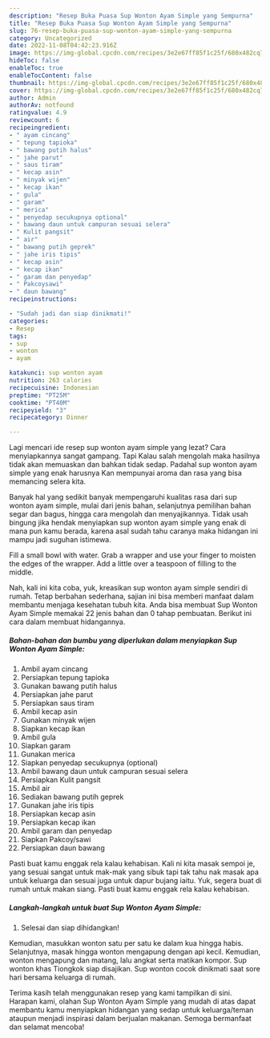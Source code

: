 ```yaml
---
description: "Resep Buka Puasa Sup Wonton Ayam Simple yang Sempurna"
title: "Resep Buka Puasa Sup Wonton Ayam Simple yang Sempurna"
slug: 76-resep-buka-puasa-sup-wonton-ayam-simple-yang-sempurna
category: Uncategorized
date: 2022-11-08T04:42:23.916Z
image: https://img-global.cpcdn.com/recipes/3e2e67ff85f1c25f/680x482cq70/sup-wonton-ayam-simple-foto-resep-utama.jpg
hideToc: false
enableToc: true
enableTocContent: false
thumbnail: https://img-global.cpcdn.com/recipes/3e2e67ff85f1c25f/680x482cq70/sup-wonton-ayam-simple-foto-resep-utama.jpg
cover: https://img-global.cpcdn.com/recipes/3e2e67ff85f1c25f/680x482cq70/sup-wonton-ayam-simple-foto-resep-utama.jpg
author: Admin
authorAv: notfound
ratingvalue: 4.9
reviewcount: 6
recipeingredient:
- " ayam cincang"
- " tepung tapioka"
- " bawang putih halus"
- " jahe parut"
- " saus tiram"
- " kecap asin"
- " minyak wijen"
- " kecap ikan"
- " gula"
- " garam"
- " merica"
- " penyedap secukupnya optional"
- " bawang daun untuk campuran sesuai selera"
- " Kulit pangsit"
- " air"
- " bawang putih geprek"
- " jahe iris tipis"
- " kecap asin"
- " kecap ikan"
- " garam dan penyedap"
- " Pakcoysawi"
- " daun bawang"
recipeinstructions:

- "Sudah jadi dan siap dinikmati!"
categories:
- Resep
tags:
- sup
- wonton
- ayam

katakunci: sup wonton ayam 
nutrition: 263 calories
recipecuisine: Indonesian
preptime: "PT25M"
cooktime: "PT40M"
recipeyield: "3"
recipecategory: Dinner

---
```



Lagi mencari ide resep sup wonton ayam simple yang lezat? Cara menyiapkannya sangat gampang. Tapi Kalau salah mengolah maka hasilnya tidak akan memuaskan dan bahkan tidak sedap. Padahal sup wonton ayam simple yang enak harusnya Kan mempunyai aroma dan rasa yang bisa memancing selera kita.


Banyak hal yang sedikit banyak mempengaruhi kualitas rasa dari sup wonton ayam simple, mulai dari jenis bahan, selanjutnya pemilihan bahan segar dan bagus, hingga cara mengolah dan menyajikannya. Tidak usah bingung jika hendak menyiapkan sup wonton ayam simple yang enak di mana pun kamu berada, karena asal sudah tahu caranya maka hidangan ini mampu jadi suguhan istimewa.

Fill a small bowl with water. Grab a wrapper and use your finger to moisten the edges of the wrapper. Add a little over a teaspoon of filling to the middle.


Nah, kali ini kita coba, yuk, kreasikan sup wonton ayam simple sendiri di rumah. Tetap berbahan sederhana, sajian ini bisa memberi manfaat dalam membantu menjaga kesehatan tubuh kita. Anda bisa membuat Sup Wonton Ayam Simple memakai 22 jenis bahan dan 0 tahap pembuatan. Berikut ini cara dalam membuat hidangannya.

<!--inarticleads1-->

##### Bahan-bahan dan bumbu yang diperlukan dalam menyiapkan Sup Wonton Ayam Simple:

1. Ambil  ayam cincang
1. Persiapkan  tepung tapioka
1. Gunakan  bawang putih halus
1. Persiapkan  jahe parut
1. Persiapkan  saus tiram
1. Ambil  kecap asin
1. Gunakan  minyak wijen
1. Siapkan  kecap ikan
1. Ambil  gula
1. Siapkan  garam
1. Gunakan  merica
1. Siapkan  penyedap secukupnya (optional)
1. Ambil  bawang daun untuk campuran sesuai selera
1. Persiapkan  Kulit pangsit
1. Ambil  air
1. Sediakan  bawang putih geprek
1. Gunakan  jahe iris tipis
1. Persiapkan  kecap asin
1. Persiapkan  kecap ikan
1. Ambil  garam dan penyedap
1. Siapkan  Pakcoy/sawi
1. Persiapkan  daun bawang


Pasti buat kamu enggak rela kalau kehabisan. Kali ni kita masak sempoi je, yang sesuai sangat untuk mak-mak yang sibuk tapi tak tahu nak masak apa untuk keluarga dan sesuai juga untuk dapur bujang iaitu. Yuk, segera buat di rumah untuk makan siang. Pasti buat kamu enggak rela kalau kehabisan. 

<!--inarticleads2-->

##### Langkah-langkah untuk buat Sup Wonton Ayam Simple:


1. Selesai dan siap dihidangkan!

Kemudian, masukkan wonton satu per satu ke dalam kua hingga habis. Selanjutnya, masak hingga wonton mengapung dengan api kecil. Kemudian, wonton mengapung dan matang, lalu angkat serta matikan kompor. Sup wonton khas Tiongkok siap disajikan. Sup wonton cocok dinikmati saat sore hari bersama keluarga di rumah. 

Terima kasih telah menggunakan resep yang kami tampilkan di sini. Harapan kami, olahan Sup Wonton Ayam Simple yang mudah di atas dapat membantu kamu menyiapkan hidangan yang sedap untuk keluarga/teman ataupun menjadi inspirasi dalam berjualan makanan. Semoga bermanfaat dan selamat mencoba!
